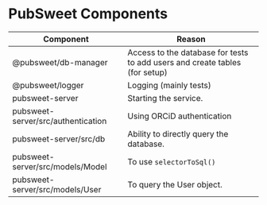 # PubSweet Components

| Component                          | Reason                                                                      |
| ---------------------------------- | --------------------------------------------------------------------------- |
| @pubsweet/db-manager               | Access to the database for tests to add users and create tables (for setup) |
| @pubsweet/logger                   | Logging (mainly tests)                                                      |
| pubsweet-server                    | Starting the service.                                                       |
| pubsweet-server/src/authentication | Using ORCiD authentication                                                  |
| pubsweet-server/src/db             | Ability to directly query the database.                                     |
| pubsweet-server/src/models/Model   | To use `selectorToSql()`                                                    |
| pubsweet-server/src/models/User    | To query the User object.                                                   |
